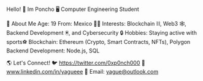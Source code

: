 Hello! 👋 Im Poncho
🖥️ Computer Engineering Student 


🌱 About Me
Age: 19
From: Mexico 🌮🌵
Interests: Blockchain ⛓️, Web3 🕸️, Backend Development 🖲️, and Cybersecurity 🔒
Hobbies: Staying active with sports⚽ 
Blockchain: Ethereum (Crypto, Smart Contracts, NFTs), Polygon
Backend Development: Node.js, SQL

🌎 Let's Connect!
🐦 https://twitter.com/0xp0nch000
💼 www.linkedin.com/in/yagueee
📧 Email: yague@outlook.com
